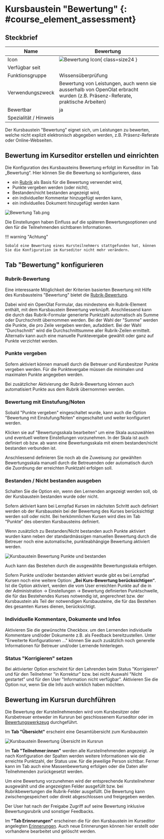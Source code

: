 # Kursbaustein "Bewertung" {: #course_element_assessment}


## Steckbrief

Name | Bewertung
---------|----------
Icon | ![Bewertung Icon](assets/manual_score.png){ class=size24  }
Verfügbar seit | 
Funktionsgruppe | Wissensüberprüfung
Verwendungszweck | Bewertung von Leistungen, auch wenn sie ausserhalb von OpenOlat erbracht wurden (z.B. Präsenz-Referate, praktische Arbeiten)
Bewertbar | ja
Spezialität / Hinweis |


Der Kursbaustein "Bewertung" eignet sich, um Leistungen zu bewerten, welche nicht explizit elektronisch abgegeben werden, z.B. Präsenz-Referate oder Online-Webseiten. 

## Bewertung im Kurseditor erstellen und einrichten

Die Konfiguration des Kursbausteins Bewertung erfolgt im Kurseditor im Tab „Bewertung“. Hier können Sie die Bewertung so konfigurieren, dass

  * ein [Rubrik](../learningresources/Rubric.de.md) als Basis für die Bewertung verwendet wird,
  * Punkte vergeben werden (oder nicht),
  * Bestanden/nicht bestanden angezeigt wird,
  * ein individueller Kommentar hinzugefügt werden kann,
  * ein individuelles Dokument hinzugefügt werden kann

![Bewertung Tab.png](assets/KB_Bewertung_Tab_Bewertung19.jpg)

Die Einstellungen haben Einfluss auf die späteren Bewertungsoptionen und den für die Teilnehmenden sichtbaren Informationen.

!!! warning "Achtung"

    Sobald eine Bewertung eines Kursteilnehmers stattgefunden hat, können Sie die Konfiguration im Kurseditor nicht mehr verändern. 


## Tab "Bewertung" konfigurieren

### Rubrik-Bewertung
Eine interessante Möglichkeit der Kriterien basierten Bewertung mit Hilfe des Kursbausteins "Bewertung" bietet die [Rubrik-Bewertung](../learningresources/Forms_in_Rubric_Scoring.de.md).

Dabei wird ein OpenOlat Formular, das mindestens ein Rubrik-Element enthält, mit dem Kursbaustein Bewertung verknüpft. Anschliessend kann die durch das Rubrik-Formular generierte Punktzahl automatisch als Summe oder Durchschnitt übernommen werden. Bei der Wahl der "Summe" werden die Punkte, die pro Zeile vergeben werden, aufaddiert. Bei der Wahl "Durchschnitt" wird die Durchschnittsumme aller Rubrik-Zeilen ermittelt. Alternativ kann auch eine manuelle Punktevergabe gewählt oder ganz auf Punkte verzichtet werden.

### Punkte vergeben

Sofern aktiviert können manuell durch die Betreuer und Kursbesitzer Punkte vergeben werden. Für die Punktevergabe müssen die minimalen und maximalen Punkte angegeben werden. 

Bei zusätzlicher Aktivierung der Rubrik-Bewertung können auch automatisiert Punkte aus dem Rubrik übernommen werden.   

### Bewertung mit Einstufung/Noten

Sobald "Punkte vergeben" eingeschaltet wurde, kann auch die Option "Bewertung mit Einstufung/Noten" eingeschaltet und weiter konfiguriert werden. 

Klicken sie auf "Bewertungsskala bearbeiten" um eine Skala auszuwählen und eventuell weitere Einstellungen vorzunehmen. In der Skala ist auch definiert ob bzw. ab wann eine Bewertungsskala mit einem bestanden/nicht bestanden verbunden ist. 

Anschliessend definieren Sie noch ab die Zuweisung zur gewählten Bewertungsskala manuell durch die Betreuenden oder automatisch durch die Zuordnung der erreichten Punktzahl erfolgen soll. 


### Bestanden / Nicht bestanden ausgeben

Schalten Sie die Option ein, wenn den Lernenden angezeigt werden soll, ob der Kursbaustein bestanden wurde oder nicht. 

Sofern aktiviert kann bei Lernpfad Kursen im nächsten Schritt auch definiert werden ob der Kursbaustein bei der Bewertung des Kurses berücksichtigt werden soll oder nicht. Bei herkömmlichen Kursen wird dies im Tab "Punkte" des obersten Kursbausteins definiert. 

Wenn zusätzlich zu Bestanden/Nicht bestanden auch Punkte aktiviert wurden kann neben der standardmässigen manuellen Bewertung durch die Betreuer noch eine automatische, punkteabhängige Bewertung aktiviert werden. 

![Kursbaustein Bewertung Punkte und bestanden](assets/KB_Bewertung_Punkte_bestanden19.jpg)

Auch kann das Bestehen durch die ausgewählte Bewertungsskala erfolgen. 

Sofern Punkte und/oder bestanden aktiviert wurde gibt es bei Lernpfad Kursen noch eine weitere Option: **„Bei Kurs-Bewertung berücksichtigen“**.  Ist die Option aktiviert, werden die vom User erreichten Punkte auf die in der Administration -> Einstellungen -> Bewertung definierten Punktschwelle, die für das Bestehendes Kurses notwendig ist, angerechnet bzw. der Kursbaustein als Teil der notwendigen Kursbausteine, die für das Bestehen des gesamten Kurses dienen, berücksichtigt. 

### Individuelle Kommentare, Dokumente und Infos

Aktivieren Sie die gewünschte Checkbox. um den Lernenden individuelle Kommentare und/oder Dokumente z.B. als Feedback bereitzustellen. Unter "Erweiterte Konfigurationen ..." können Sie auch zusätzlich noch generelle Informationen für Betreuer und/oder Lernende hinterlegen.

### Status "Korrigieren" setzen 
Bei aktivierter Option erscheint für den Lehrenden beim Status "Korrigieren" und für den Teilnehmer "in Korrektur" bzw. bei nicht Auswahl "Nicht gestartet" und für den User "Information nicht verfügbar". Aktivieren Sie die Option nur, wenn Sie die Info auch wirklich haben möchten. 

## Bewertung im Kursrun durchführen

Die Bewertung der Kursteilnehmenden wird vom Kursbesitzer oder Kursbetreuer entweder im Kursrun bei geschlossenem Kurseditor oder im [Bewertungswerkzeug](../learningresources/Assessment_tool_overview.de.md) durchgeführt. 

Im **Tab "Übersicht"** erscheint eine Gesamtübersicht zum Kursbaustein 

![Kursbaustein Bewertung Übersicht im Kursrun](assets/KB_Bewertung_Uebersicht19.png)

Im **Tab "Teilnehmer:innen"** werden alle Kursteilnehmenden angezeigt. Je nach Konfiguration der Spalten werden weitere Informationen wie die erreichte Punktzahl, der Status usw. für die jeweilige Person sichtbar. Ferner kann im Tab auch eine Massenbewertung erfolgen oder die Daten aller Teilnehmenden zurückgesetzt werden.

Um eine Bewertung vorzunehmen wird der entsprechende Kursteilnehmer ausgewählt und die angezeigten Felder ausgefüllt bzw. bei Rubrikbewertungen die Rubrik-Felder ausgefüllt. Die Bewertung kann zwischengespeichert oder direkt abgeschlossen und freigegeben werden. 

Der User hat nach der Freigabe Zugriff auf seine Bewertung inklusive Bewertungsrubrik und sonstiger Feedbacks.  

Im **"Tab Erinnerungen"** erscheinen die  für den Kursbaustein im Kurseditor angelegten [Erinnerungen](../learningresources/Course_Reminders.de.md). Auch neue Erinnerungen können hier erstellt oder vorhandene bearbeitet und gelöscht werden. 